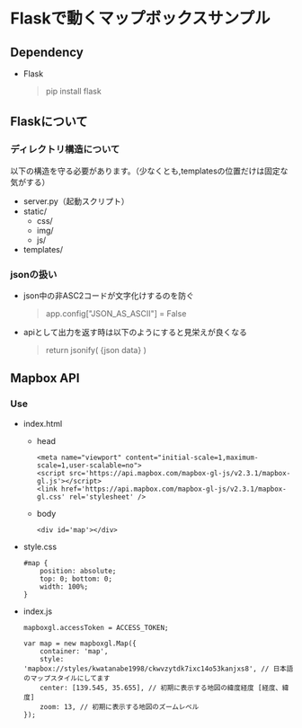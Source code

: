 # Flaskで動くマップボックスサンプル

## Dependency
- Flask
    > pip install flask

## Flaskについて
### ディレクトリ構造について
以下の構造を守る必要があります。（少なくとも,templatesの位置だけは固定な気がする）
- server.py（起動スクリプト）
- static/
    - css/
    - img/
    - js/
- templates/

### jsonの扱い
- json中の非ASC2コードが文字化けするのを防ぐ
    > app.config["JSON_AS_ASCII"] = False
- apiとして出力を返す時は以下のようにすると見栄えが良くなる
    > return jsonify( {json data} )

## Mapbox API
### Use
- index.html
    - head
        ```
        <meta name="viewport" content="initial-scale=1,maximum-scale=1,user-scalable=no">
        <script src='https://api.mapbox.com/mapbox-gl-js/v2.3.1/mapbox-gl.js'></script>
        <link href='https://api.mapbox.com/mapbox-gl-js/v2.3.1/mapbox-gl.css' rel='stylesheet' />
        ```
    - body
        ```
        <div id='map'></div>
        ```
            
- style.css
    ```
    #map { 
        position: absolute;
        top: 0; bottom: 0;
        width: 100%;
    }
    ```
- index.js
    ```
    mapboxgl.accessToken = ACCESS_TOKEN;

    var map = new mapboxgl.Map({
        container: 'map',
        style: 'mapbox://styles/kwatanabe1998/ckwvzytdk7ixc14o53kanjxs8', // 日本語のマップスタイルにしてます
        center: [139.545, 35.655], // 初期に表示する地図の緯度経度 [経度、緯度]
        zoom: 13, // 初期に表示する地図のズームレベル
    });
    ```
